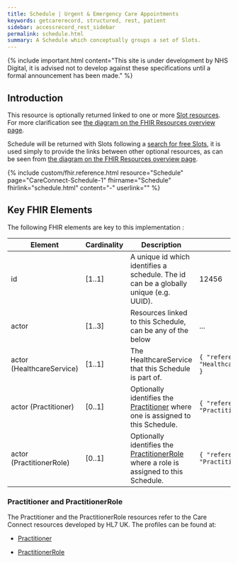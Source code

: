 ```yaml
---
title: Schedule | Urgent & Emergency Care Appointments
keywords: getcarerecord, structured, rest, patient
sidebar: accessrecord_rest_sidebar
permalink: schedule.html
summary: A Schedule which conceptually groups a set of Slots.
---
```


{% include important.html content="This site is under development by NHS Digital, it is advised not to develop against these specifications until a formal announcement has been made." %}

## Introduction ##
This resource is optionally returned linked to one or more <a href='slot.html'>Slot resources</a>. For more clarification see <a href='resources_overview.html#urgent--emergency-care-appointments-apis'>the diagram on the FHIR Resources overview page</a>.

Schedule will be returned with Slots following a <a href='search_free_slots.html'>search for free Slots</a>, it is used simply to provide the links between other optional resources, as can be seen from <a href='resources_overview.html#urgent--emergency-care-appointments-apis'>the diagram on the FHIR Resources overview page</a>.

{% include custom/fhir.reference.html resource="Schedule" page="CareConnect-Schedule-1" fhirname="Schedule" fhirlink="schedule.html" content="-" userlink="" %}

## Key FHIR Elements ##

The following FHIR elements are key to this implementation :

| Element | Cardinality | Description | Example(s) |
| --- | --- | --- | --- |
| id | [1..1] | A unique id which identifies a schedule. The id can be a globally unique (e.g. UUID).| 12456 |
| actor | [1..3] | Resources linked to this Schedule, can be any of the below | ... |
| actor (HealthcareService) | [1..1] | The HealthcareService that this Schedule is part of. | `{ "reference": "HealthcareService/1231231234" }` |
| actor (Practitioner) | [0..1] | Optionally identifies the [Practitioner](#practitioner-and-practitionerrole) where one is assigned to this Schedule. | `{ "reference": "Practitioner/1231231234" }` |
| actor (PractitionerRole) | [0..1] | Optionally identifies the [PractitionerRole](#practitioner-and-practitionerrole) where a role is assigned to this Schedule. | `{ "reference": "PractitionerRole/767676767" }` |


### Practitioner and PractitionerRole ###

The Practitioner and the PractitionerRole resources refer to the Care Connect resources developed by HL7 UK. The profiles can be found at:

- [Practitioner](https://fhir.hl7.org.uk/STU3/StructureDefinition/CareConnect-Practitioner-1)

- [PractitionerRole](https://fhir.hl7.org.uk/STU3/StructureDefinition/CareConnect-PractitionerRole-1)